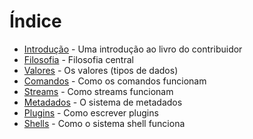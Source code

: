 # Índice

- [Introdução](introdução.md) - Uma introdução ao livro do contribuidor
- [Filosofia](filosofia.md) - Filosofia central
- [Valores](valores.md) - Os valores (tipos de dados)
- [Comandos](comandos.md) - Como os comandos funcionam
- [Streams](streams.md) - Como streams funcionam
- [Metadados](metadados.md) - O sistema de metadados
- [Plugins](plugins.md) - Como escrever plugins
- [Shells](shells.md) - Como o sistema shell funciona
